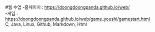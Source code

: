 #웹 수업
-홈페이지 : https://doongdoongpanda.github.io/web/<br>
-게임 : https://doongdoongpanda.github.io/web/game_youshi/gamestart.html<br>
C, Java, Linux, Github, Markdown, Html
